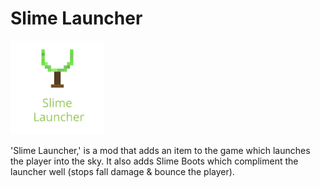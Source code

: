# Slime Launcher 

<img src="https://github.com/Draylar/slime-launcher/blob/master/src/main/resources/assets/slime-launcher/icon.png" width="150">

'Slime Launcher,' is a mod that adds an item to the game which launches the player into the sky. It also adds Slime Boots which compliment the launcher well (stops fall damage & bounce the player). 


